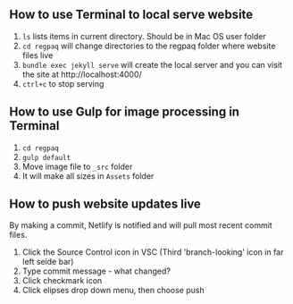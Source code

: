 ## How to use Terminal to local serve website

1. `ls` lists items in current directory. Should be in Mac OS user folder
2. `cd regpaq` will change directories to the regpaq folder where website files live
3. `bundle exec jekyll serve` will create the local server and you can visit the site at http://localhost:4000/
4. `ctrl+c` to stop serving

## How to use Gulp for image processing in Terminal

1. `cd regpaq`
2. `gulp default`
3. Move image file to `_src` folder
4. It will make all sizes in `Assets` folder

## How to push website updates live

By making a commit, Netlify is notified and will pull most recent commit files.

1. Click the Source Control icon in VSC (Third 'branch-looking' icon in far left seide bar)
2. Type commit message - what changed?
3. Click checkmark icon
4. Click elipses drop down menu, then choose push